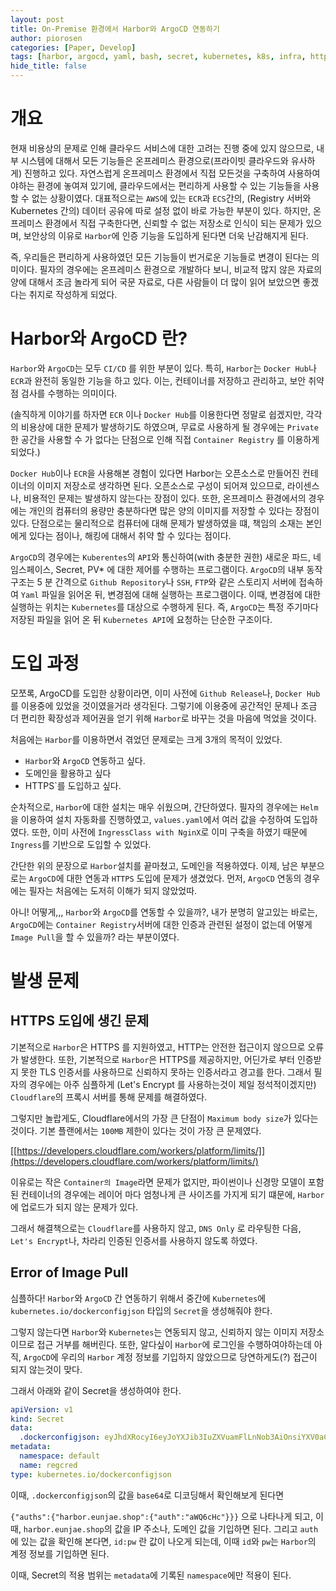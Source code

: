 ```yaml
---
layout: post
title: On-Premise 환경에서 Harbor와 ArgoCD 연동하기
author: piorosen
categories: [Paper, Develop]
tags: [harbor, argocd, yaml, bash, secret, kubernetes, k8s, infra, https, http, secure]
hide_title: false
---
```


# 개요

현재 비용상의 문제로 인해 클라우드 서비스에 대한 고려는 진행 중에 있지 않으므로, 내부 시스템에 대해서 모든 기능들은 온프레미스 환경으로(프라이빗 클라우드와 유사하게) 진행하고 있다. 자연스럽게 온프레미스 환경에서 직접 모든것을 구축하여 사용하여야하는 환경에 놓여져 있기에, 클라우드에서는 편리하게 사용할 수 있는 기능들을 사용할 수 없는 상황이였다. 대표적으로는 `AWS`에 있는 `ECR`과 `ECS`간의, (Registry 서버와 Kubernetes 간의) 데이터 공유에 따로 설정 없이 바로 가능한 부분이 있다. 하지만, 온프레미스 환경에서 직접 구축한다면, 신뢰할 수 없는 저장소로 인식이 되는 문제가 있으며, 보안상의 이유로 `Harbor`에 인증 기능을 도입하게 된다면 더욱 난감해지게 된다.

즉, 우리들은 편리하게 사용하였던 모든 기능들이 번거로운 기능들로 변경이 된다는 의미이다. 필자의 경우에는 온프레미스 환경으로 개발하다 보니, 비교적 많지 않은 자료의 양에 대해서 조금 놀라게 되어 국문 자료로, 다른 사람들이 더 많이 읽어 보았으면 좋겠다는 취지로 작성하게 되었다.

# Harbor와 ArgoCD 란?

`Harbor`와 `ArgoCD`는 모두 `CI/CD` 를 위한 부분이 있다. 특히, `Harbor`는 `Docker Hub`나 `ECR`과 완전히 동일한 기능을 하고 있다. 이는, 컨테이너를 저장하고 관리하고, 보안 취약점 검사를 수행하는 의미이다. 

(솔직하게 이야기를 하자면 `ECR` 이나 `Docker Hub`를 이용한다면 정말로 쉽겠지만, 각각의 비용상에 대한 문제가 발생하기도 하였으며, 무료로 사용하게 될 경우에는 `Private`한 공간을 사용할 수 가 없다는 단점으로 인해 직접 `Container Registry` 를 이용하게 되었다.)

`Docker Hub`이나 `ECR`을 사용해본 경험이 있다면 Harbor는 오픈소스로 만들어진 컨테이너의 이미지 저장소로 생각하면 된다. 오픈소스로 구성이 되어져 있으므로, 라이센스나, 비용적인 문제는 발생하지 않는다는 장점이 있다. 또한, 온프레미스 환경에서의 경우에는 개인의 컴퓨터의 용량만 충분하다면 많은 양의 이미지를 저장할 수 있다는 장점이있다. 단점으로는 물리적으로 컴퓨터에 대해 문제가 발생하였을 떄, 책임의 소재는 본인에게 있다는 점이나, 해킹에 대해서 취약 할 수 있다는 점이다. 

`ArgoCD`의 경우에는 `Kuberentes`의 `API`와 통신하여(with 충분한 권한) 새로운 파드, 네임스페이스, Secret, PV* 에 대한 제어를 수행하는 프로그램이다. `ArgoCD`의 내부 동작 구조는 5 분 간격으로 `Github Repository`나 `SSH`, `FTP`와 같은 스토리지 서버에 접속하여 `Yaml` 파일을 읽어온 뒤, 변경점에 대해 실행하는 프로그램이다. 이때, 변경점에 대한 실행하는 위치는 `Kubernetes`를 대상으로 수행하게 된다. 즉, `ArgoCD`는 특정 주기마다 저장된 파일을 읽어 온 뒤 `Kubernetes API`에 요청하는 단순한 구조이다.

# 도입 과정

모쪼록, ArgoCD를 도입한 상황이라면, 이미 사전에 `Github Release`나, `Docker Hub`를 이용중에 있었을 것이였을거라 생각된다. 그렇기에 이용중에 공간적인 문제나 조금 더 편리한 확장성과 제어권을 얻기 위해 `Harbor`로 바꾸는 것을 마음에 먹었을 것이다.

처음에는 `Harbor`를 이용하면서 겪었던 문제로는 크게 3개의 목적이 있었다.
- `Harbor`와 `ArgoCD` 연동하고 싶다.
- 도메인을 활용하고 싶다
- HTTPS`를 도입하고 싶다.

순차적으로, `Harbor`에 대한 설치는 매우 쉬웠으며, 간단하였다. 필자의 경우에는 `Helm`을 이용하여 설치 자동화를 진행하였고, `values.yaml`에서 여러 값을 수정하여 도입하였다. 또한, 이미 사전에 `IngressClass with NginX`로 이미 구축을 하였기 때문에 `Ingress`를 기반으로 도입할 수 있었다.

간단한 위의 문장으로 `Harbor`설치를 끝마쳤고, 도메인을 적용하였다. 이제, 남은 부분으로는 `ArgoCD`에 대한 연동과 `HTTPS` 도입에 문제가 생겼었다. 먼저, `ArgoCD` 연동의 경우에는 필자는 처음에는 도저히 이해가 되지 않았었따.

아니! 어떻게,,, `Harbor`와 `ArgoCD`를 연동할 수 있을까?, 내가 분명히 알고있는 바로는, `ArgoCD`에는 `Container Registry`서버에 대한 인증과 관련된 설정이 없는데 어떻게 `Image Pull`을 할 수 있을까? 라는 부분이였다.

# 발생 문제

## HTTPS 도입에 생긴 문제

기본적으로 `Harbor`은 HTTPS 를 지원하였고, HTTP는 안전한 접근이지 않으므로 오류가 발생한다. 또한, 기본적으로 `Harbor`은 HTTPS를 제공하지만, 어딘가로 부터 인증받지 못한 TLS 인증서를 사용하므로 신뢰하지 못하는 인증서라고 경고를 한다. 그래서 필자의 경우에는 아주 심플하게 (Let's Encrypt 를 사용하는것이 제일 정석적이겠지만) `Cloudflare`의 프록시 서버를 통해 문제를 해결하였다.

그렇지만 놀랍게도, Cloudflare에서의 가장 큰 단점이 `Maximum body size`가 있다는 것이다. 기본 플랜에서는 `100MB` 제한이 있다는 것이 가장 큰 문제였다.

[[https://developers.cloudflare.com/workers/platform/limits/]](https://developers.cloudflare.com/workers/platform/limits/)

이유로는 작은 `Container의 Image`라면 문제가 없지만, 파이썬이나 신경망 모델이 포함된 컨테이너의 경우에는 레이어 마다 엄청나게 큰 사이즈를 가지게 되기 떄문에, `Harbor`에 업로드가 되지 않는 문제가 있다.

그래서 해결책으로는 `Cloudflare`를 사용하지 않고, `DNS Only` 로 라우팅한 다음, `Let's Encrypt`나, 차라리 인증된 인증서를 사용하지 않도록 하였다.

## Error of Image Pull

심플하다! `Harbor`와 `ArgoCD` 간 연동하기 위해서 중간에 `Kubernetes`에 `kubernetes.io/dockerconfigjson` 타입의 `Secret`을 생성해줘야 한다.

그렇지 않는다면 `Harbor`와 `Kubernetes`는 연동되지 않고, 신뢰하지 않는 이미지 저장소 이므로 접근 거부를 해버린다. 또한, 알다싶이 `Harbor`에 로그인을 수행하여야하는데 아직, `ArgoCD`에 우리의 `Harbor` 계정 정보를 기입하지 않았으므로 당연하게도(?) 접근이 되지 않는것이 맞다.

그래서 아래와 같이 Secret을 생성하여야 한다.

```yaml
apiVersion: v1
kind: Secret
data:
  .dockerconfigjson: eyJhdXRocyI6eyJoYXJib3IuZXVuamFlLnNob3AiOnsiYXV0aCI6ImFXUTZjSGMifX19
metadata:
  namespace: default
  name: regcred
type: kubernetes.io/dockerconfigjson
```

이때, `.dockerconfigjson`의 값을 `base64`로 디코딩해서 확인해보게 된다면 

`{"auths":{"harbor.eunjae.shop":{"auth":"aWQ6cHc"}}}` 으로 나타나게 되고, 이때, `harbor.eunjae.shop`의 값을 IP 주소나, 도메인 값을 기입하면 된다. 그리고 `auth`에 있는 값을 확인해 본다면, `id:pw` 란 값이 나오게 되는데, 이때 `id`와 `pw`는 `Harbor`의 계정 정보를 기입하면 된다.

이때, Secret의 적용 범위는 `metadata`에 기록된 `namespace`에만 적용이 된다.
